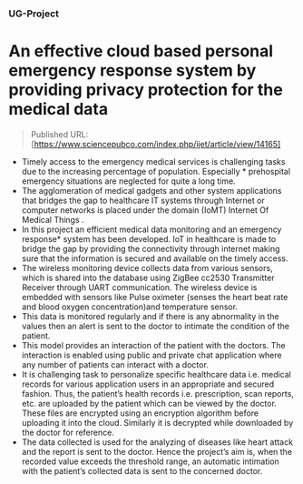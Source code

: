 ### UG-Project
# An effective cloud based personal emergency response system by providing privacy protection for the medical data
> Published URL:
[https://www.sciencepubco.com/index.php/ijet/article/view/14165]

* Timely access to the emergency medical services is challenging tasks due to the increasing percentage of population. Especially * prehospital emergency situations are neglected for quite a long time. 
* The agglomeration of medical gadgets and other system applications that bridges the gap to healthcare IT systems through Internet or computer networks is placed under the domain (IoMT) Internet Of Medical Things . 
* In this project an efficient medical data monitoring and an emergency response*  system has been developed. IoT in healthcare is made to bridge the gap by providing the connectivity through internet making sure that the information is secured and available on the timely access. 
* The wireless monitoring device collects data from various sensors, which is shared into the database using ZigBee cc2530 Transmitter Receiver through UART communication. The wireless device is embedded with sensors like Pulse oximeter (senses the heart beat rate and blood oxygen concentration)and temperature sensor. 
* This data is monitored regularly and if there is any abnormality in the values then an alert is sent to the doctor to intimate the condition of the patient. 
* This model provides an interaction of the patient with the doctors. The interaction is enabled using public and private chat application where any number of patients can interact with a doctor. 
* It is challenging task to personalize specific healthcare data i.e. medical records for various application users in an appropriate and secured fashion. Thus, the patient’s health records i.e. prescription, scan reports, etc. are uploaded by the patient which can be viewed by the doctor. These files are encrypted using an encryption algorithm before uploading it into the cloud. Similarly it is decrypted while downloaded by the doctor for reference. 
* The data collected is used for the analyzing of diseases like heart attack and the report is sent to the doctor. Hence the project’s aim is, when the recorded value exceeds the threshold range, an automatic intimation with the patient’s collected data is sent to the concerned doctor.

